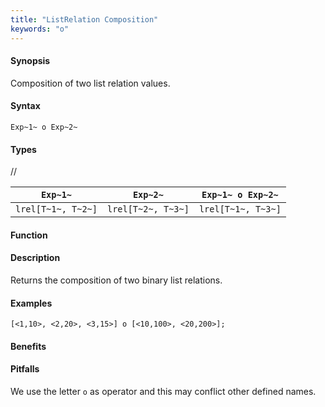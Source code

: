 ```yaml
---
title: "ListRelation Composition"
keywords: "o"
---
```


#### Synopsis

Composition of two list relation values.

#### Syntax

`Exp~1~ o Exp~2~`

#### Types

//

|`Exp~1~`             | `Exp~2~`            | `Exp~1~ o Exp~2~`  |
| --- | --- | --- |
| `lrel[T~1~, T~2~]` | `lrel[T~2~, T~3~]` | `lrel[T~1~, T~3~]` |


#### Function

#### Description

Returns the composition of two binary list relations.

#### Examples

```rascal-shell
[<1,10>, <2,20>, <3,15>] o [<10,100>, <20,200>];
```

#### Benefits

#### Pitfalls

We use the letter `o` as operator and this may conflict other defined names.

